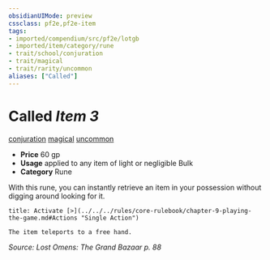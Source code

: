 ```yaml
---
obsidianUIMode: preview
cssclass: pf2e,pf2e-item
tags:
- imported/compendium/src/pf2e/lotgb
- imported/item/category/rune
- trait/school/conjuration
- trait/magical
- trait/rarity/uncommon
aliases: ["Called"]
---
```

# Called *Item 3*  
[conjuration](conjuration.md)  [magical](magical.md)  [uncommon](uncommon.md)  

- **Price** 60 gp
- **Usage** applied to any item of light or negligible Bulk
- **Category** Rune

With this rune, you can instantly retrieve an item in your possession without digging around looking for it.

```ad-embed-ability
title: Activate [>](../../../rules/core-rulebook/chapter-9-playing-the-game.md#Actions "Single Action")

The item teleports to a free hand.
```

*Source: Lost Omens: The Grand Bazaar p. 88*
